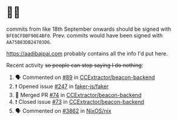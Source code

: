 # 👋🏻
<!--
**aadibajpai/aadibajpai** is a ✨ _special_ ✨ repository because its `README.md` (this file) appears on your GitHub profile.
-->
commits from like 18th September onwards should be signed with `BFE0CFDBF90E4BF0`. Prev. commits would have been signed with `AA75B83DB24703D6`.

https://aadibajpai.com probably contains all the info I'd put here.

Recent activity ~~so people can stop saying I do nothing~~:
<!--START_SECTION:activity-->
1. 🗣 Commented on [#89](https://github.com/CCExtractor/beacon-backend/issues/89) in [CCExtractor/beacon-backend](https://github.com/CCExtractor/beacon-backend)
2. ❗️ Opened issue [#247](https://github.com/faker-js/faker/issues/247) in [faker-js/faker](https://github.com/faker-js/faker)
3. 🎉 Merged PR [#74](https://github.com/CCExtractor/beacon-backend/pull/74) in [CCExtractor/beacon-backend](https://github.com/CCExtractor/beacon-backend)
4. ❗️ Closed issue [#73](https://github.com/CCExtractor/beacon-backend/issues/73) in [CCExtractor/beacon-backend](https://github.com/CCExtractor/beacon-backend)
5. 🗣 Commented on [#3862](https://github.com/NixOS/nix/issues/3862) in [NixOS/nix](https://github.com/NixOS/nix)
<!--END_SECTION:activity-->
